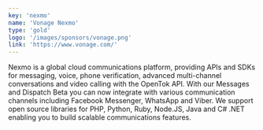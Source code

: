 ```yaml
---
key: 'nexmo'
name: 'Vonage Nexmo'
type: 'gold'
logo: '/images/sponsors/vonage.png'
link: 'https://www.vonage.com/'
---
```


Nexmo is a global cloud communications platform, providing APIs and SDKs for messaging, voice, phone verification, advanced multi-channel conversations and video calling with the OpenTok API. With our Messages and Dispatch Beta you can now integrate with various communication channels including Facebook Messenger, WhatsApp and Viber. We support open source libraries for PHP, Python, Ruby, Node.JS, Java and C# .NET enabling you to build scalable communications features.
